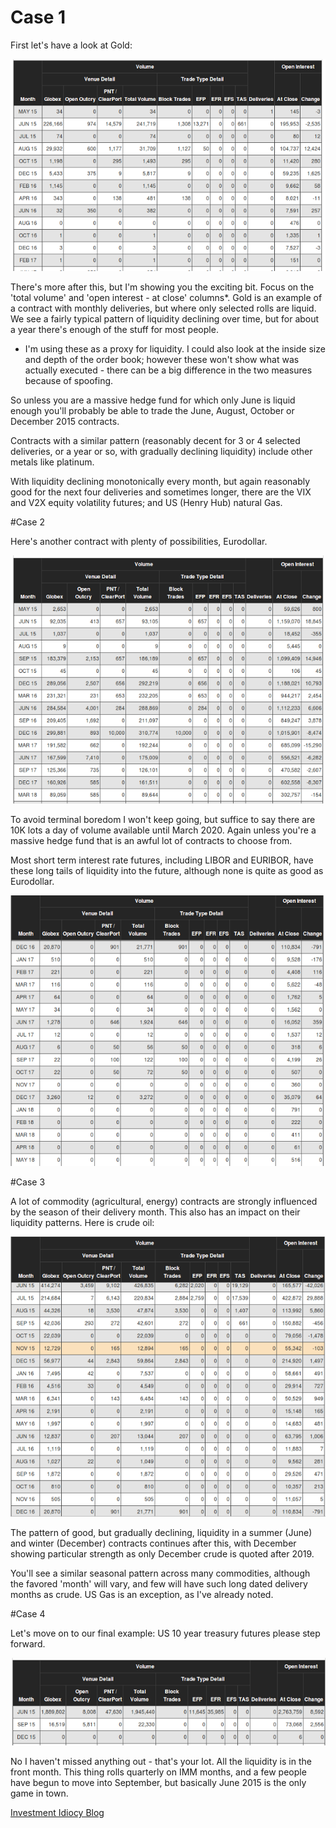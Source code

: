 # Case 1

First let's have a look at Gold:

![](case_1.png)

There's more after this, but I'm showing you the exciting bit. Focus
on the 'total volume' and 'open interest - at close' columns*. Gold is
an example of a contract with monthly deliveries, but where only
selected rolls are liquid. We see a fairly typical pattern of
liquidity declining over time, but for about a year there's enough of
the stuff for most people.

* I'm using these as a proxy for liquidity. I could also look at the inside size and depth of the order book; however these won't show what was actually executed - there can be a big difference in the two measures because of spoofing. 

So unless you are a massive hedge fund for which only June is liquid
enough you'll probably be able to trade the June, August, October or
December 2015 contracts.

Contracts with a similar pattern (reasonably decent for 3 or 4
selected deliveries, or a year or so, with gradually declining
liquidity) include other metals like platinum.

With liquidity declining monotonically every month, but again
reasonably good for the next four deliveries and sometimes longer,
there are the VIX and V2X equity volatility futures; and US (Henry
Hub) natural Gas.

#Case 2

Here's another contract with plenty of possibilities, Eurodollar.

![](case_2.png)

To avoid terminal boredom I won't keep going, but suffice to say there
are 10K lots a day of volume available until March 2020. Again unless
you're a massive hedge fund that is an awful lot of contracts to
choose from.

Most short term interest rate futures, including LIBOR and EURIBOR,
have these long tails of liquidity into the future, although none is
quite as good as Eurodollar.

![](case_2_2.png)

#Case 3

A lot of commodity (agricultural, energy) contracts are strongly
influenced by the season of their delivery month. This also has an
impact on their liquidity patterns. Here is crude oil:

![](case_3.png)

The pattern of good, but gradually declining, liquidity in a summer
(June) and winter (December) contracts continues after this, with
December showing particular strength as only December crude is quoted
after 2019.

You'll see a similar seasonal pattern across many commodities,
although the favored 'month' will vary, and few will have such long
dated delivery months as crude. US Gas is an exception, as I've
already noted.

#Case 4

Let's move on to our final example: US 10 year treasury futures please
step forward.

![](case_4.png)

No I haven't missed anything out - that's your lot. All the liquidity
is in the front month. This thing rolls quarterly on IMM months, and a
few people have begun to move into September, but basically June 2015
is the only game in town.

[Investment Idiocy Blog](http://qoppac.blogspot.de/2015/05/systems-building-futures-rolling.html)

